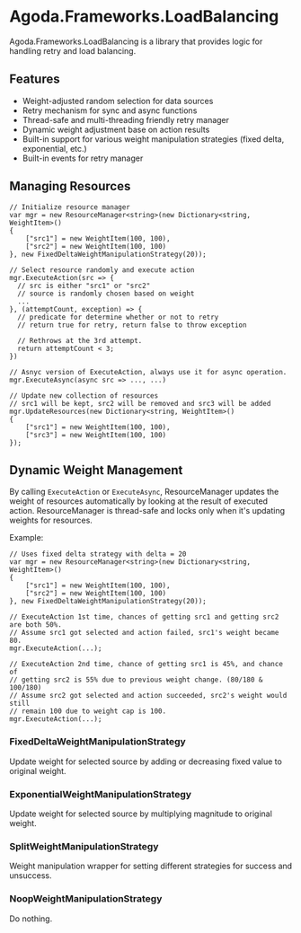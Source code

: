 # Agoda.Frameworks.LoadBalancing

Agoda.Frameworks.LoadBalancing is a library that provides logic for handling retry and load balancing.

## Features

- Weight-adjusted random selection for data sources
- Retry mechanism for sync and async functions
- Thread-safe and multi-threading friendly retry manager
- Dynamic weight adjustment base on action results
- Built-in support for various weight manipulation strategies (fixed delta, exponential, etc.)
- Built-in events for retry manager

## Managing Resources

```
// Initialize resource manager
var mgr = new ResourceManager<string>(new Dictionary<string, WeightItem>()
{
    ["src1"] = new WeightItem(100, 100),
    ["src2"] = new WeightItem(100, 100)
}, new FixedDeltaWeightManipulationStrategy(20));

// Select resource randomly and execute action
mgr.ExecuteAction(src => {
  // src is either "src1" or "src2"
  // source is randomly chosen based on weight
  ...
}, (attemptCount, exception) => {
  // predicate for determine whether or not to retry
  // return true for retry, return false to throw exception

  // Rethrows at the 3rd attempt.
  return attemptCount < 3;
})

// Asnyc version of ExecuteAction, always use it for async operation.
mgr.ExecuteAsync(async src => ..., ...)

// Update new collection of resources
// src1 will be kept, src2 will be removed and src3 will be added
mgr.UpdateResources(new Dictionary<string, WeightItem>()
{
    ["src1"] = new WeightItem(100, 100),
    ["src3"] = new WeightItem(100, 100)
});
```

## Dynamic Weight Management

By calling `ExecuteAction` or `ExecuteAsync`, ResourceManager updates the weight of resources automatically by looking at the result of executed action. ResourceManager is thread-safe and locks only when it's updating weights for resources.

Example:

```
// Uses fixed delta strategy with delta = 20
var mgr = new ResourceManager<string>(new Dictionary<string, WeightItem>()
{
    ["src1"] = new WeightItem(100, 100),
    ["src2"] = new WeightItem(100, 100)
}, new FixedDeltaWeightManipulationStrategy(20));

// ExecuteAction 1st time, chances of getting src1 and getting src2 are both 50%.
// Assume src1 got selected and action failed, src1's weight became 80.
mgr.ExecuteAction(...);

// ExecuteAction 2nd time, chance of getting src1 is 45%, and chance of
// getting src2 is 55% due to previous weight change. (80/180 & 100/180)
// Assume src2 got selected and action succeeded, src2's weight would still
// remain 100 due to weight cap is 100.
mgr.ExecuteAction(...);
```

### FixedDeltaWeightManipulationStrategy

Update weight for selected source by adding or decreasing fixed value to original weight.

### ExponentialWeightManipulationStrategy

Update weight for selected source by multiplying magnitude to original weight.

### SplitWeightManipulationStrategy

Weight manipulation wrapper for setting different strategies for success and unsuccess.

### NoopWeightManipulationStrategy

Do nothing.
